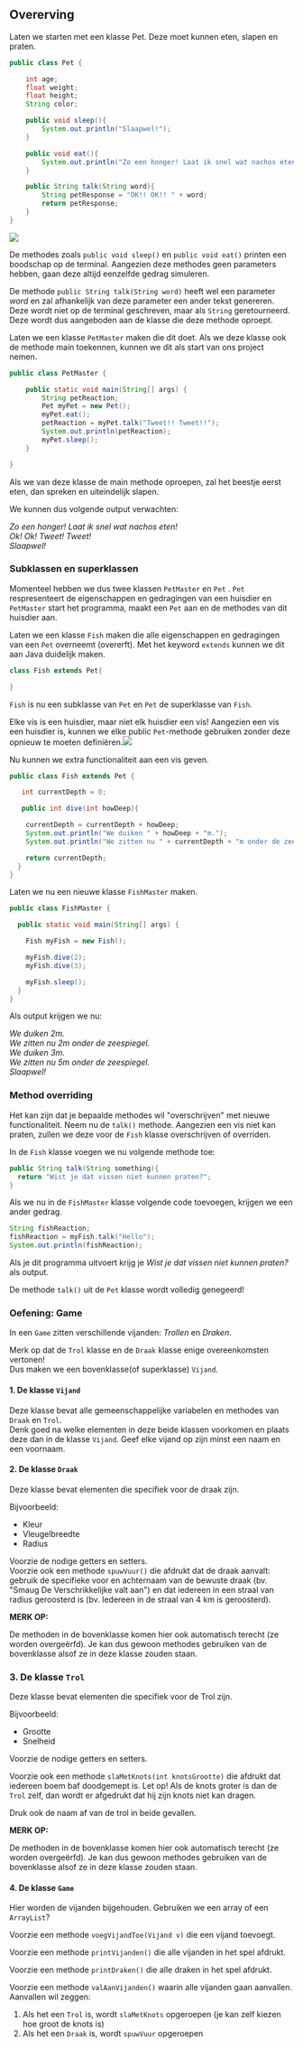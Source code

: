 ## Overerving

Laten we starten met een klasse Pet. Deze moet kunnen eten, slapen en praten.

```java
public class Pet {

    int age;
    float weight;
    float height;
    String color;

    public void sleep(){
        System.out.println("Slaapwel!");
    }

    public void eat(){
        System.out.println("Zo een honger! Laat ik snel wat nachos eten!");
    }

    public String talk(String word){
        String petResponse = "OK!! OK!! " + word;
        return petResponse;
    }
}
```

![](/assets/friendlymonster1.png)

De methodes zoals `public void sleep()` en `public void eat()` printen een boodschap op de terminal. Aangezien deze methodes geen parameters hebben, gaan deze altijd eenzelfde gedrag simuleren.

De methode `public String talk(String word)` heeft wel een parameter _word_ en zal afhankelijk van deze parameter een ander tekst genereren. Deze wordt niet op de terminal geschreven, maar als `String` geretourneerd. Deze wordt dus aangeboden aan de klasse die deze methode oproept.

Laten we een klasse `PetMaster` maken die dit doet. Als we deze klasse ook de methode main toekennen, kunnen we dit als start van ons project nemen.

```java
public class PetMaster {

    public static void main(String[] args) {
        String petReaction;
        Pet myPet = new Pet();
        myPet.eat();
        petReaction = myPet.talk("Tweet!! Tweet!!");
        System.out.println(petReaction);
        myPet.sleep();
    }

}
```

Als we van deze klasse de main methode oproepen, zal het beestje eerst eten, dan spreken en uiteindelijk slapen.

We kunnen dus volgende output verwachten:

_Zo een honger! Laat ik snel wat nachos eten!  
Ok! Ok! Tweet! Tweet!  
Slaapwel!_

### Subklassen en superklassen

Momenteel hebben we dus twee klassen `PetMaster` en `Pet` . `Pet` respresenteert de eigenschappen en gedragingen van een huisdier en `PetMaster` start het programma, maakt een `Pet` aan en de methodes van dit huisdier aan.

Laten we een klasse `Fish` maken die alle eigenschappen en gedragingen van een `Pet` overneemt \(overerft\). Met het keyword `extends` kunnen we dit aan Java duidelijk maken.

```java
class Fish extends Pet{

}
```

`Fish` is nu een subklasse van `Pet` en `Pet` de superklasse van `Fish`.

Elke vis is een huisdier, maar niet elk huisdier een vis! Aangezien een vis een huisdier is, kunnen we elke public `Pet`-methode gebruiken zonder deze opnieuw te moeten definiëren.![](/assets/classhierarchy.png)

Nu kunnen we extra functionaliteit aan een vis geven.

```java
public class Fish extends Pet {

   int currentDepth = 0;

   public int dive(int howDeep){

    currentDepth = currentDepth + howDeep;
    System.out.println("We duiken " + howDeep + "m.");
    System.out.println("We zitten nu " + currentDepth + "m onder de zeespiegel");

    return currentDepth;
  }
}
```

Laten we nu een nieuwe klasse `FishMaster` maken.

```java
public class FishMaster {

  public static void main(String[] args) {

    Fish myFish = new Fish();

    myFish.dive(2);
    myFish.dive(3);

    myFish.sleep();
  }
}
```

Als output krijgen we nu:

_We duiken 2m.  
We zitten nu 2m onder de zeespiegel.  
We duiken 3m.  
We zitten nu 5m onder de zeespiegel.  
Slaapwel!_

### Method overriding

Het kan zijn dat je bepaalde methodes wil "overschrijven" met nieuwe functionaliteit. Neem nu de `talk()` methode. Aangezien een vis niet kan praten, zullen we deze voor de `Fish` klasse overschrijven of overriden.

In de `Fish` klasse voegen we nu volgende methode toe:

```java
public String talk(String something){
  return "Wist je dat vissen niet kunnen praten?";
}
```

Als we nu in de `FishMaster` klasse volgende code toevoegen, krijgen we een ander gedrag.

```java
String fishReaction;
fishReaction = myFish.talk("Hello");
System.out.println(fishReaction);
```

Als je dit programma uitvoert krijg je _Wist je dat vissen niet kunnen praten?_ als output.

De methode `talk()` uit de `Pet` klasse wordt volledig genegeerd!

### Oefening: Game

In een `Game` zitten verschillende vijanden: _Trollen_ en _Draken_.

Merk op dat de `Trol` klasse en de `Draak` klasse enige overeenkomsten vertonen!  
Dus maken we een bovenklasse\(of superklasse\) `Vijand`.

#### 1. De klasse `Vijand`

Deze klasse bevat alle gemeenschappelijke variabelen en methodes van `Draak` en `Trol`.  
Denk goed na welke elementen in deze beide klassen voorkomen en plaats deze dan in de klasse `Vijand`. Geef elke vijand op zijn minst een naam en een voornaam.

#### 2. De klasse `Draak`

Deze klasse bevat elementen die specifiek voor de draak zijn.

Bijvoorbeeld:

* Kleur
* Vleugelbreedte
* Radius

Voorzie de nodige getters en setters.  
Voorzie ook een methode `spuwVuur()` die afdrukt dat de draak aanvalt: gebruik de specifieke voor en achternaam van de bewuste draak \(bv. "Smaug De Verschrikkelijke valt aan"\) en dat iedereen in een straal van radius geroosterd is \(bv. Iedereen in de straal van 4 km is geroosterd\).

**MERK OP:**

De methoden in de bovenklasse komen hier ook automatisch terecht \(ze worden overgeërfd\). Je kan dus gewoon methodes gebruiken van de bovenklasse alsof ze in deze klasse zouden staan.

### 3. De klasse `Trol`

Deze klasse bevat elementen die specifiek voor de Trol zijn.

Bijvoorbeeld:

* Grootte
* Snelheid

Voorzie de nodige getters en setters.

Voorzie ook een methode `slaMetKnots(int knotsGrootte)` die afdrukt dat iedereen boem baf doodgemept is. Let op! Als de knots groter is dan de `Trol` zelf, dan wordt er afgedrukt dat hij zijn knots niet kan dragen.

Druk ook de naam af van de trol in beide gevallen.

**MERK OP:**

De methoden in de bovenklasse komen hier ook automatisch terecht \(ze worden overgeërfd\). Je kan dus gewoon methodes gebruiken van de bovenklasse alsof ze in deze klasse zouden staan.

#### 4. De klasse `Game`

Hier worden de vijanden bijgehouden. Gebruiken we een array of een `ArrayList`?

Voorzie een methode `voegVijandToe(Vijand v)` die een vijand toevoegt.

Voorzie een methode `printVijanden()` die alle vijanden in het spel afdrukt.

Voorzie een methode `printDraken()` die alle draken in het spel afdrukt.

Voorzie een methode `valAanVijanden()` waarin alle vijanden gaan aanvallen. Aanvallen wil zeggen:

1. Als het een `Trol` is, wordt `slaMetKnots` opgeroepen \(je kan zelf kiezen hoe groot de knots is\)
2. Als het een `Draak` is, wordt `spuwVuur` opgeroepen



